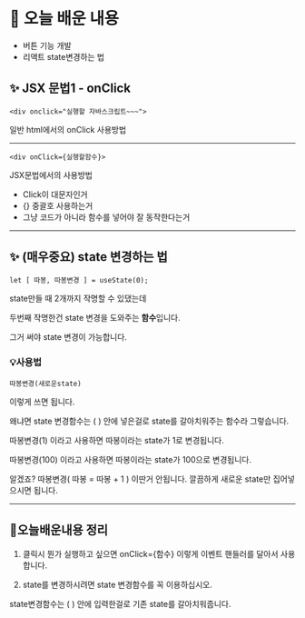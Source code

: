 # 📌 오늘 배운 내용
- 버튼 기능 개발 
- 리액트 state변경하는 법


## ✨ JSX 문법1 - onClick

```
<div onclick="실행할 자바스크립트~~~">
```

일반 html에서의 onClick 사용방법

---

``` <div onClick={실행할함수}> ```

JSX문법에서의 사용방법 
- Click이 대문자인거
- {} 중괄호 사용하는거
- 그냥 코드가 아니라 함수를 넣어야 잘 동작한다는거  
---

## ✨ (매우중요) state 변경하는 법

```
let [ 따봉, 따봉변경 ] = useState(0); 
```
state만들 때 2개까지 작명할 수 있댔는데

두번째 작명한건 state 변경을 도와주는 **함수**입니다. 

그거 써야 state 변경이 가능합니다. 

### 💡사용법 
```
따봉변경(새로운state)
```

이렇게 쓰면 됩니다. 

왜냐면 state 변경함수는 ( ) 안에 넣은걸로 state를 갈아치워주는 함수라 그렇습니다.

따봉변경(1) 이라고 사용하면 따봉이라는 state가 1로 변경됩니다.

따봉변경(100) 이라고 사용하면 따봉이라는 state가 100으로 변경됩니다.

알겠죠? 따봉변경( 따봉 = 따봉 + 1 ) 이딴거 안됩니다. 깔끔하게 새로운 state만 집어넣으시면 됩니다. 

---

## 🔖오늘배운내용 정리

1. 클릭시 뭔가 실행하고 싶으면 onClick={함수} 이렇게 이벤트 핸들러를 달아서 사용합니다.

2. state를 변경하시려면 state 변경함수를 꼭 이용하십시오.

  state변경함수는 ( ) 안에 입력한걸로 기존 state를 갈아치워줍니다.



